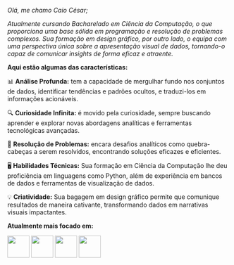 *Olá, me chamo Caio César;*

*Atualmente cursando Bacharelado em Ciência da Computação, o que proporciona uma base sólida em programação e resolução de problemas complexos. Sua formação em design gráfico, por outro lado, o equipa com uma perspectiva única sobre a apresentação visual de dados, tornando-o capaz de comunicar insights de forma eficaz e atraente.*

**Aqui estão algumas das características:**

📊 **Análise Profunda:** tem a capacidade de mergulhar fundo nos conjuntos de dados, identificar tendências e padrões ocultos, e traduzi-los em informações acionáveis.

🔍 **Curiosidade Infinita:** é movido pela curiosidade, sempre buscando aprender e explorar novas abordagens analíticas e ferramentas tecnológicas avançadas.

🧩 **Resolução de Problemas:** encara desafios analíticos como quebra-cabeças a serem resolvidos, encontrando soluções eficazes e eficientes.

🖥️ **Habilidades Técnicas:** Sua formação em Ciência da Computação lhe deu proficiência em linguagens como Python, além de experiência em bancos de dados e ferramentas de visualização de dados.

💡 **Criatividade:** Sua bagagem em design gráfico permite que comunique resultados de maneira cativante, transformando dados em narrativas visuais impactantes.

**Atualmente mais focado em:**
<div display = "inline">
<img width= "50" height= "50" src="https://cdn.jsdelivr.net/gh/devicons/devicon/icons/python/python-original.svg" />
 <img width= "50" height= "50"  src="https://cdn.jsdelivr.net/gh/devicons/devicon/icons/jupyter/jupyter-original-wordmark.svg" />
 <img width= "50" height= "50" src="https://cdn.jsdelivr.net/gh/devicons/devicon/icons/mysql/mysql-plain-wordmark.svg" />          
<img width= "50" height= "50" src="https://cdn.jsdelivr.net/gh/devicons/devicon/icons/pandas/pandas-original-wordmark.svg" />
</div>
            
          




